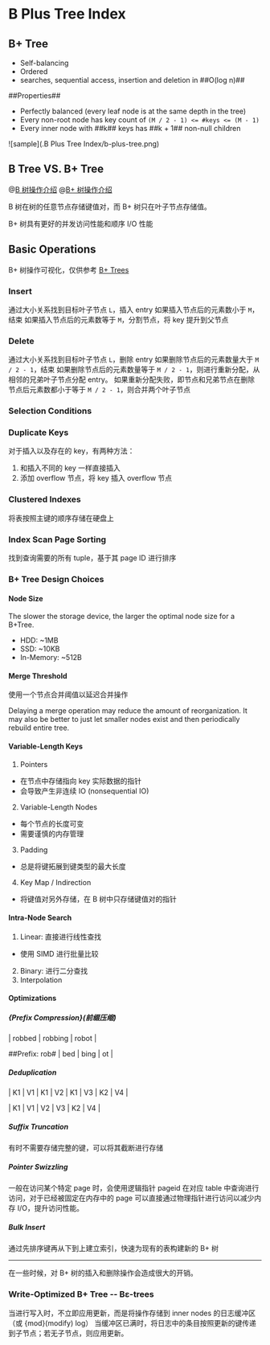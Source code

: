 # B Plus Tree Index

## B+ Tree

- Self-balancing
- Ordered
- searches, sequential access, insertion and deletion in ##O(log n)##

##Properties##

- Perfectly balanced (every leaf node is at the same depth in the tree)
- Every non-root node has key count of ``(M / 2 - 1) <= #keys <= (M - 1)`` 
- Every inner node with ##k## keys has ##k + 1## non-null children

![sample](.B Plus Tree Index/b-plus-tree.png)

## B Tree VS. B+ Tree

@[B 树操作介绍](https://player.bilibili.com/player.html?isOutside=true&aid=1255010724&bvid=BV1tJ4m1w7yR&cid=1561833169&p=1)
@[B+ 树操作介绍](https://player.bilibili.com/player.html?isOutside=true&aid=1855620175&bvid=BV1bs421u7pY&cid=1579513393&p=1)

B 树在树的任意节点存储键值对，而 B+ 树只在叶子节点存储值。

B+ 树具有更好的并发访问性能和顺序 I/O 性能

## Basic Operations

B+ 树操作可视化，仅供参考 [B+ Trees](https://www.cs.usfca.edu/~galles/visualization/BPlusTree.html)

### Insert

通过大小关系找到目标叶子节点 ``L``，插入 entry
如果插入节点后的元素数小于 ``M``，结束
如果插入节点后的元素数等于 ``M``，分割节点，将 key 提升到父节点

### Delete

通过大小关系找到目标叶子节点 ``L``，删除 entry
如果删除节点后的元素数量大于 ``M / 2 - 1``，结束
如果删除节点后的元素数量等于 ``M / 2 - 1``，则进行重新分配，从相邻的兄弟叶子节点分配 entry。
如果重新分配失败，即节点和兄弟节点在删除节点后元素数都小于等于 ``M / 2 - 1``，则合并两个叶子节点

### Selection Conditions

### Duplicate Keys

对于插入以及存在的 key，有两种方法：

1. 和插入不同的 key 一样直接插入
2. 添加 overflow 节点，将 key 插入 overflow 节点

### Clustered Indexes

将表按照主键的顺序存储在硬盘上

### Index Scan Page Sorting

找到查询需要的所有 tuple，基于其 page ID 进行排序

### B+ Tree Design Choices

#### Node Size

The slower the storage device, the larger the optimal node size for a B+Tree.
- HDD: ~1MB
- SSD: ~10KB 
- In-Memory: ~512B

#### Merge Threshold

使用一个节点合并阈值以延迟合并操作

Delaying a merge operation may reduce the amount of reorganization.
It may also be better to just let smaller nodes exist and then periodically rebuild entire tree.

#### Variable-Length Keys

1. Pointers
  - 在节点中存储指向 key 实际数据的指针
  - 会导致产生非连续 IO (nonsequential IO)
2. Variable-Length Nodes
  - 每个节点的长度可变
  - 需要谨慎的内存管理
3. Padding
  - 总是将键拓展到键类型的最大长度
4. Key Map / Indirection
  - 将键值对另外存储，在 B 树中只存储键值对的指针

#### Intra-Node Search

1. Linear: 直接进行线性查找
  - 使用 SIMD 进行批量比较
2. Binary: 进行二分查找
3. Interpolation

#### Optimizations

##### {Prefix Compression}(前缀压缩)

| robbed | robbing | robot |

##Prefix: rob#
| bed | bing | ot |

##### Deduplication

| K1 | V1 | K1 | V2 | K1 | V3 | K2 | V4 |

| K1 | V1 | V2 | V3 | K2 | V4 |

##### Suffix Truncation

有时不需要存储完整的键，可以将其截断进行存储

##### Pointer Swizzling

一般在访问某个特定 page 时，会使用逻辑指针 pageid 在对应 table 中查询进行访问，对于已经被固定在内存中的 page 可以直接通过物理指针进行访问以减少内存 I/O，提升访问性能。

##### Bulk Insert

通过先排序键再从下到上建立索引，快速为现有的表构建新的 B+ 树

- - -

在一些时候，对 B+ 树的插入和删除操作会造成很大的开销。

### Write-Optimized B+ Tree -- Bε-trees

当进行写入时，不立即应用更新，而是将操作存储到 inner nodes 的日志缓冲区（或 {mod}(modify) log）
当缓冲区已满时，将日志中的条目按照更新的键传递到子节点；若无子节点，则应用更新。
